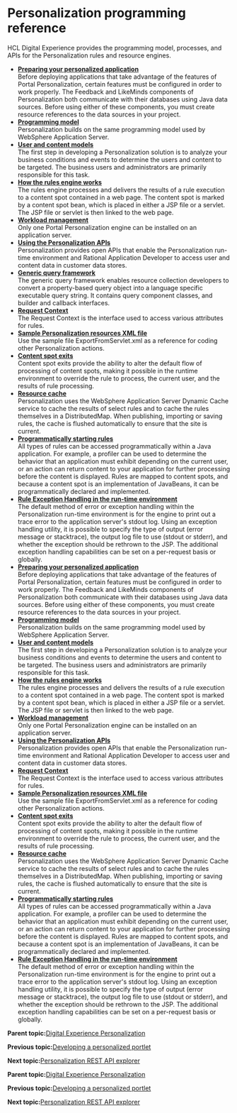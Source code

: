 # Personalization programming reference 

HCL Digital Experience provides the programming model, processes, and APIs for the Personalization rules and resource engines.

-   **[Preparing your personalized application ](../pzn/pzn_prep_app.md)**  
Before deploying applications that take advantage of the features of Portal Personalization, certain features must be configured in order to work properly. The Feedback and LikeMinds components of Personalization both communicate with their databases using Java data sources. Before using either of these components, you must create resource references to the data sources in your project.
-   **[Programming model ](../pzn/pzn_programming_model.md)**  
Personalization builds on the same programming model used by WebSphere Application Server.
-   **[User and content models ](../pzn/pzn_user_content_models.md)**  
The first step in developing a Personalization solution is to analyze your business conditions and events to determine the users and content to be targeted. The business users and administrators are primarily responsible for this task.
-   **[How the rules engine works ](../pzn/pzn_runtime_rule_processing.md)**  
The rules engine processes and delivers the results of a rule execution to a content spot contained in a web page. The content spot is marked by a content spot bean, which is placed in either a JSP file or a servlet. The JSP file or servlet is then linked to the web page.
-   **[Workload management ](../pzn/pzn_workload_mgmt.md)**  
Only one Portal Personalization engine can be installed on an application server.
-   **[Using the Personalization APIs ](../pzn/pzn_using_apis.md)**  
Personalization provides open APIs that enable the Personalization run-time environment and Rational Application Developer to access user and content data in customer data stores.
-   **[Generic query framework ](../pzn/pzn_generic_query_framework.md)**  
The generic query framework enables resource collection developers to convert a property-based query object into a language specific executable query string. It contains query component classes, and builder and callback interfaces.
-   **[Request Context ](../pzn/pzn_request_context.md)**  
The Request Context is the interface used to access various attributes for rules.
-   **[Sample Personalization resources XML file ](../pzn/pzn_sample_resources_xml.md)**  
Use the sample file ExportFromServlet.xml as a reference for coding other Personalization actions.
-   **[Content spot exits ](../pzn/pzn_content_spot_exits.md)**  
Content spot exits provide the ability to alter the default flow of processing of content spots, making it possible in the runtime environment to override the rule to process, the current user, and the results of rule processing.
-   **[Resource cache ](../pzn/pzn_resource_cache.md)**  
Personalization uses the WebSphere Application Server Dynamic Cache service to cache the results of select rules and to cache the rules themselves in a DistributedMap. When publishing, importing or saving rules, the cache is flushed automatically to ensure that the site is current.
-   **[Programmatically starting rules ](../pzn/pzn_programmatically_implementing_rules.md)**  
All types of rules can be accessed programmatically within a Java application. For example, a profiler can be used to determine the behavior that an application must exhibit depending on the current user, or an action can return content to your application for further processing before the content is displayed. Rules are mapped to content spots, and because a content spot is an implementation of JavaBeans, it can be programmatically declared and implemented.
-   **[Rule Exception Handling in the run-time environment](../pzn/pzn_rule_exception_handling_runtime_environment.md)**  
The default method of error or exception handling within the Personalization run-time environment is for the engine to print out a trace error to the application server's stdout log. Using an exception handling utility, it is possible to specify the type of output \(error message or stacktrace\), the output log file to use \(stdout or stderr\), and whether the exception should be rethrown to the JSP. The additional exception handling capabilities can be set on a per-request basis or globally.
-   **[Preparing your personalized application ](../pzn/pzn_prep_app.md)**  
Before deploying applications that take advantage of the features of Portal Personalization, certain features must be configured in order to work properly. The Feedback and LikeMinds components of Personalization both communicate with their databases using Java data sources. Before using either of these components, you must create resource references to the data sources in your project.
-   **[Programming model ](../pzn/pzn_programming_model.md)**  
Personalization builds on the same programming model used by WebSphere Application Server.
-   **[User and content models ](../pzn/pzn_user_content_models.md)**  
The first step in developing a Personalization solution is to analyze your business conditions and events to determine the users and content to be targeted. The business users and administrators are primarily responsible for this task.
-   **[How the rules engine works ](../pzn/pzn_runtime_rule_processing.md)**  
The rules engine processes and delivers the results of a rule execution to a content spot contained in a web page. The content spot is marked by a content spot bean, which is placed in either a JSP file or a servlet. The JSP file or servlet is then linked to the web page.
-   **[Workload management ](../pzn/pzn_workload_mgmt.md)**  
Only one Portal Personalization engine can be installed on an application server.
-   **[Using the Personalization APIs ](../pzn/pzn_using_apis.md)**  
Personalization provides open APIs that enable the Personalization run-time environment and Rational Application Developer to access user and content data in customer data stores.
-   **[Request Context ](../pzn/pzn_request_context.md)**  
The Request Context is the interface used to access various attributes for rules.
-   **[Sample Personalization resources XML file ](../pzn/pzn_sample_resources_xml.md)**  
Use the sample file ExportFromServlet.xml as a reference for coding other Personalization actions.
-   **[Content spot exits ](../pzn/pzn_content_spot_exits.md)**  
Content spot exits provide the ability to alter the default flow of processing of content spots, making it possible in the runtime environment to override the rule to process, the current user, and the results of rule processing.
-   **[Resource cache ](../pzn/pzn_resource_cache.md)**  
Personalization uses the WebSphere Application Server Dynamic Cache service to cache the results of select rules and to cache the rules themselves in a DistributedMap. When publishing, importing or saving rules, the cache is flushed automatically to ensure that the site is current.
-   **[Programmatically starting rules ](../pzn/pzn_programmatically_implementing_rules.md)**  
All types of rules can be accessed programmatically within a Java application. For example, a profiler can be used to determine the behavior that an application must exhibit depending on the current user, or an action can return content to your application for further processing before the content is displayed. Rules are mapped to content spots, and because a content spot is an implementation of JavaBeans, it can be programmatically declared and implemented.
-   **[Rule Exception Handling in the run-time environment](../pzn/pzn_rule_exception_handling_runtime_environment.md)**  
The default method of error or exception handling within the Personalization run-time environment is for the engine to print out a trace error to the application server's stdout log. Using an exception handling utility, it is possible to specify the type of output \(error message or stacktrace\), the output log file to use \(stdout or stderr\), and whether the exception should be rethrown to the JSP. The additional exception handling capabilities can be set on a per-request basis or globally.

**Parent topic:**[Digital Experience Personalization ](../pzn/pzn_overview.md)

**Previous topic:**[Developing a personalized portlet ](../pzn/pzn_demooverview.md)

**Next topic:**[Personalization REST API explorer](../pzn/dev_pzn_rest_api_explorer.md)

**Parent topic:**[Digital Experience Personalization ](../pzn/pzn_overview.md)

**Previous topic:**[Developing a personalized portlet ](../pzn/pzn_demooverview.md)

**Next topic:**[Personalization REST API explorer](../pzn/dev_pzn_rest_api_explorer.md)

